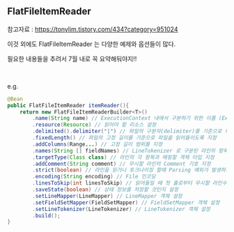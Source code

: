 ## FlatFileItemReader

참고자료 : https://tonylim.tistory.com/434?category=951024

이것 외에도 FlatFileItemReader 는 다양한 예제와 옵션들이 많다. <br/>

필요한 내용들을 추려서 7월 내로 꼭 요약해둬야지!!<br/>

<br/>



e.g.

```java
@Bean
public FlatFileItemReader itemReader(){
    return new FlatFileItemReaderBuilder<T>()
        .name(String name) // ExecutionContext 내에서 구분하기 위한 이름 (ExecutionContext 내에서 key 로 구분됨)
        .resource(Resource) // 읽어야 할 리소스 설정
        .delimited().delimiter("|") // 파일의 구분자(delimiter)를 기준으로 파일을 읽어들인다.
        .fixedLength() // 파일의 고정 길이를 기준으로 파일을 읽어들이도록 지정
        .addColumns(Range...) // 고정 길이 범위를 지정
        .names(String [] fieldNames) // LineTokenizer 로 구분된 라인의 항목을 객체의 필드명과 매핑
        .targetType(Class class) // 라인의 각 항목과 매핑할 객체 타입 지정
        .addComment(String comment) // 무시할 라인의 Comment 기호 지정
        .strict(boolean) // 라인을 읽거나 토크나이징 할때 Parsing 예외가 발생하지 않도록 검증 생략하도록 설정
        .encoding(String encoding) // File 인코딩
        .linesToSkip(int linesToSkip) // 읽어들일 때 첫 줄로부터 무시할 라인수 지정
        .saveState(boolean) // 상태 정보를 저장할 것인지 설정
        .setLineMapper(LineMapper) // LineMapper 객체 설정 
        .setFieldSetMapper(FieldSetMapper) // FieldSetMapper 객체 설정
        .setLineTokenizer(LineTokenizer) // LineTokenizer 객체 설정
        .build();
}
```

